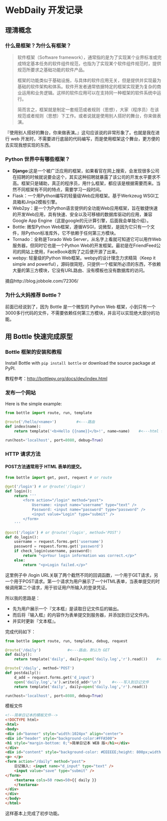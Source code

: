 # WebDaily 开发记录

## 理清概念

### 什么是框架？为什么有框架？

> 软件框架（Software framework），通常指的是为了实现某个业界标准或完成特定基本任务的软件组件规范，也指为了实现某个软件组件规范时，提供规范所要求之基础功能的软件产品。
> 
> 框架的功能类似于基础设施，与具体的软件应用无关，但是提供并实现最为基础的软件架构和体系。软件开发者通常依据特定的框架实现更为复杂的商业运用和业务逻辑。这样的软件应用可以在支持同一种框架的软件系统中运行。
> 
> 简而言之，框架就是制定一套规范或者规则（思想），大家（程序员）在该规范或者规则（思想）下工作。或者说就是使用别人搭好的舞台，你来做表演。

『使用别人搭好的舞台，你来做表演。』这句应该说的非常形象了。也就是我在进行 web 开发时，不需要进行底层的代码编写，而是使用框架这个舞台，更方便的去实现我想实现的东西。

### Python 世界中有哪些框架？

- **Django**:这是一个被广泛应用的框架，如果看官在网上搜索，会发现很多公司在招聘的时候就说要会这个，其实这种招聘就暴露了该公司的开发水平要求不高。框架只是辅助，真正的程序员，用什么框架，都应该是根据需要而来。当然不同框架有不同的特点，需要学习一段时间。
- Flask：一个用Python编写的轻量级Web应用框架。基于Werkzeug WSGI工具箱和Jinja2模板引擎。
- Web2py：是一个为Python语言提供的全功能Web应用框架，旨在敏捷快速的开发Web应用，具有快速、安全以及可移植的数据库驱动的应用，兼容Google App Engine（这是google的元计算引擎，后面我会单独介绍）。
- Bottle: 微型Python Web框架，遵循WSGI，说微型，是因为它只有一个文件，除Python标准库外，它不依赖于任何第三方模块。
- Tornado：全称是Torado Web Server，从名字上看就可知道它可以用作Web服务器，但同时它也是一个Python Web的开发框架。最初是在FriendFeed公司的网站上使用，FaceBook收购了之后便开源了出来。
- webpy: 轻量级的Python Web框架。webpy的设计理念力求精简（Keep it simple and powerful），源码很简短，只提供一个框架所必须的东西，不依赖大量的第三方模块，它没有URL路由、没有模板也没有数据库的访问。

摘自http://blog.jobbole.com/72306/

### 为什么大妈推荐 Bottle？

前面已经说到了，因为 Bottle 是一个微型的 Python Web 框架，小到只有一个3000多行代码的文件，不需要依赖任何第三方模块，并且可以实现绝大部分的功能。

## 用 Bottle 快速完成原型

### Bottle 框架的安装和教程

Install Bottle with `pip install bottle` or download the source package at PyPI.

教程参考：http://bottlepy.org/docs/dev/index.html

### 发布一个网站

Here is the simple example:

```python
from bottle import route, run, template

@route('/hello/<name>')			#<---路由
def index(name):
    return template('<b>Hello {{name}}</b>!', name=name)	#<---html 代码作为文本导入并识别，并可以导入变量 name

run(host='localhost', port=8080, debug=True)
```

### HTTP 请求方法

#### POST方法通常用于 HTML 表单的提交。

```python
from bottle import get, post, request # or route

@get('/login') # or @route('/login')
def login():
    return '''
        <form action="/login" method="post">
            Username: <input name="username" type="text" />
            Password: <input name="password" type="password" />
            <input value="Login" type="submit" />
        </form>
    '''

@post('/login') # or @route('/login', method='POST')
def do_login():
    username = request.forms.get('username')
    password = request.forms.get('password')
    if check_login(username, password):
        return "<p>Your login information was correct.</p>"
    else:
        return "<p>Login failed.</p>"
```

这里例子中 /login URL关联了两个截然不同的回调函数，一个用于GET请求，另一个用于POST请求。第一个请求为用户展示了一个HTML表单，当表单提交的时候调用第二个请求，用于验证用户所输入的登录凭证。

所以我的思路是：

- 先为用户展示一个『文本框』是读取日记文件后的输出。
- 而后将『输入框』的内容作为表单提交到服务器，并添加到日记文件内。
- 并实时更新『文本框』。

完成代码如下：

```python
from bottle import route, run, template, debug, request

@route('/daily')			#<---路由，默认为 GET
def daily():
    return template('daily', daily=open('daily.log','r').read())	#<---输入框

@route('/daily', method='POST')
def postdaily():
	d_add = request.forms.get('d_input')
	open('daily.log','a').write(d_add+'\n')		#<---写入到日记文件
	return template('daily', daily=open('daily.log','r').read())		#<---返回数据

run(host='localhost', port=8080, debug=True)
```

模板文件

```html
<!--简单日记本的模板文件-->
<!DOCTYPE html>
<html>
<body>
<div id="banner" style="width:1024px" align="center">
<div id="header" style="background-color:#FFA500">
<h1 style="margin-bottom: 0;">简单日记本 WEB 版</h1></div>
</div>
<div id="content" style="background-color: #EEEEEE;height: 800px;width: 1024px" align="center">
<p> </p>
<form action="/daily" method="post">
	日记输入: <input name="d_input" type="text" />
	<input value="save" type="submit" />
</form>
	<textarea cols=50 rows=50>{{ daily }}
   	</textarea>
</div>
</div>
</body>
</html>
```

这样基本上完成了初步功能。

